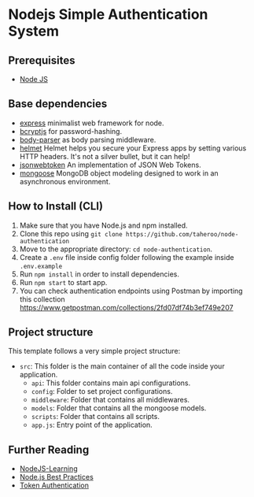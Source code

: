 # Nodejs Simple Authentication System

## Prerequisites

- [Node JS](https://nodejs.org/)

## Base dependencies

- [express](https://github.com/expressjs/express) minimalist web framework for node.
- [bcryptjs](https://github.com/dcodeIO/bcrypt.js#readme) for password-hashing.
- [body-parser](https://github.com/expressjs/body-parser#readme) as body parsing middleware.
- [helmet](https://github.com/helmetjs/helmet) Helmet helps you secure your Express apps by setting various HTTP headers. It's not a silver bullet, but it can help!
- [jsonwebtoken](https://github.com/auth0/node-jsonwebtoken) An implementation of JSON Web Tokens.
- [mongoose](https://github.com/Automattic/mongoose) MongoDB object modeling designed to work in an asynchronous environment.

## How to Install (CLI)

1. Make sure that you have Node.js and npm installed.
2. Clone this repo using `git clone https://github.com/taheroo/node-authentication`
3. Move to the appropriate directory: `cd node-authentication`.</br>
4. Create a `.env` file inside config folder following the example inside `.env.example`
5. Run `npm install` in order to install dependencies.</br>
6. Run `npm start` to start app.
7. You can check authentication endpoints using Postman by importing this collection <https://www.getpostman.com/collections/2fd07df74b3ef749e207>

## Project structure

This template follows a very simple project structure:

- `src`: This folder is the main container of all the code inside your application.
  - `api`: This folder contains main api configurations.
  - `config`: Folder to set project configurations.
  - `middleware`: Folder that contains all middlewares.
  - `models`: Folder that contains all the mongoose models.
  - `scripts`: Folder that contains all scripts.
  - `app.js`: Entry point of the application.

## Further Reading

- [NodeJS-Learning](https://github.com/sergtitov/NodeJS-Learning)
- [Node.js Best Practices](https://github.com/goldbergyoni/nodebestpractices)
- [Token Authentication](https://www.youtube.com/watch?v=UBUNrFtufWo&ab_channel=Fireship)
